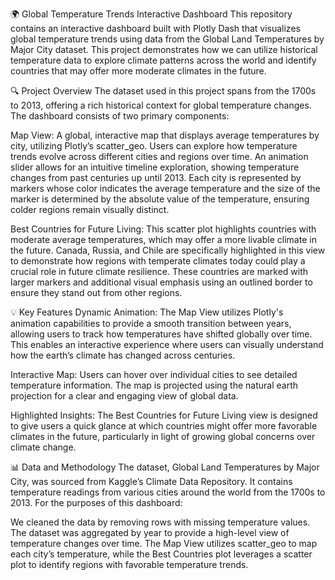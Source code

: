 🌍 Global Temperature Trends Interactive Dashboard
This repository contains an interactive dashboard built with Plotly Dash that visualizes global temperature trends using data from the Global Land Temperatures by Major City dataset. This project demonstrates how we can utilize historical temperature data to explore climate patterns across the world and identify countries that may offer more moderate climates in the future.

🔍 Project Overview
The dataset used in this project spans from the 1700s to 2013, offering a rich historical context for global temperature changes. The dashboard consists of two primary components:

Map View: A global, interactive map that displays average temperatures by city, utilizing Plotly’s scatter_geo. Users can explore how temperature trends evolve across different cities and regions over time. An animation slider allows for an intuitive timeline exploration, showing temperature changes from past centuries up until 2013. Each city is represented by markers whose color indicates the average temperature and the size of the marker is determined by the absolute value of the temperature, ensuring colder regions remain visually distinct.

Best Countries for Future Living: This scatter plot highlights countries with moderate average temperatures, which may offer a more livable climate in the future. Canada, Russia, and Chile are specifically highlighted in this view to demonstrate how regions with temperate climates today could play a crucial role in future climate resilience. These countries are marked with larger markers and additional visual emphasis using an outlined border to ensure they stand out from other regions.

💡 Key Features
Dynamic Animation: The Map View utilizes Plotly's animation capabilities to provide a smooth transition between years, allowing users to track how temperatures have shifted globally over time. This enables an interactive experience where users can visually understand how the earth’s climate has changed across centuries.

Interactive Map: Users can hover over individual cities to see detailed temperature information. The map is projected using the natural earth projection for a clear and engaging view of global data.

Highlighted Insights: The Best Countries for Future Living view is designed to give users a quick glance at which countries might offer more favorable climates in the future, particularly in light of growing global concerns over climate change.

📊 Data and Methodology
The dataset, Global Land Temperatures by Major City, was sourced from Kaggle’s Climate Data Repository. It contains temperature readings from various cities around the world from the 1700s to 2013. For the purposes of this dashboard:

We cleaned the data by removing rows with missing temperature values.
The dataset was aggregated by year to provide a high-level view of temperature changes over time.
The Map View utilizes scatter_geo to map each city’s temperature, while the Best Countries plot leverages a scatter plot to identify regions with favorable temperature trends.
